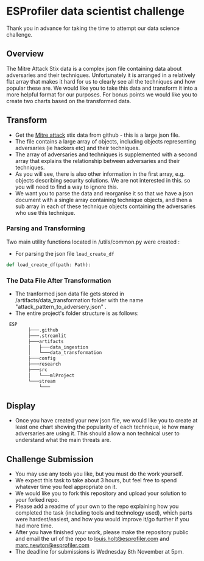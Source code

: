 # ESProfiler data scientist challenge

Thank you in advance for taking the time to attempt our data science challenge. 

## Overview

The Mitre Attack Stix data is a complex json file containing data about adversaries and their techniques. Unfortunately it is arranged in a relatively flat array that makes it hard for us to clearly see all the techniques and how popular these are.
We would like you to take this data and transform it into a more helpful format for our purposes.
For bonus points we would like you to create two charts based on the transformed data.

## Transform

* Get the [Mitre attack](https://raw.githubusercontent.com/mitre-attack/attack-stix-data/master/enterprise-attack/enterprise-attack-14.0.json) stix data from github - this is a large json file.
* The file contains a large array of objects, including objects representing adversaries (ie hackers etc) and their techniques.
* The array of adversaries and techniques is supplemented with a second array that explains the relationship between adversaries and their techniques.
* As you will see, there is also other information in the first array, e.g. objects describing security solutions. We are not interested in this. so you will need to find a way to ignore this. 
* We want you to parse the data and reorganise it so that we have a json document with a single array containing technique objects, and then a sub array in each of these technique objects containing the adversaries who use this technique.
### Parsing and Transforming
Two main utility functions located in /utils/common.py were created :
* For parsing the json file ```load_create_df```
```python
def load_create_df(path: Path):
```

### The Data File After Transformation
* The tranformed json data file gets stored in /artifacts/data_transformation folder with the name "attack_pattern_to_adversery.json" .
* The entire project's folder structure is as follows:
```bash
 ESP
        ├───.github
        ├───.streamlit
        ├───artifacts
        │   ├───data_ingestion
        │   └───data_transformation
        ├───config
        ├───research
        ├───src
        │   └───mlProject
        └───stream
            └───
```

## Display

* Once you have created your new json file, we would like you to create at least one chart showing the popularity of each technique, ie how many adversaries are using it. This should allow a non technical user to understand what the main threats are. 

## Challenge Submission

* You may use any tools you like, but you must do the work yourself.
* We expect this task to take about 3 hours, but feel free to spend whatever time you feel appropriate on it.
* We would like you to fork this repository and upload your solution to your forked repo. 
* Please add a readme of your own to the repo explaining how you completed the task (including tools and technology used), which parts were hardest/easiest, and how you would improve it/go further if you had more time.
* After you have finished your work, please make the repository public and email the url of the repo to louis.holt@esprofiler.com and marc.newton@esprofiler.com 
* The deadline for submissions is Wednesday 8th November at 5pm.





